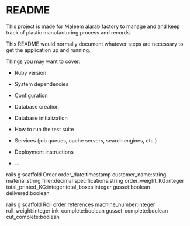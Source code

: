 # README
This project is made for Maleem alarab factory to manage and and keep track of plastic manufacturing process and records.


This README would normally document whatever steps are necessary to get the
application up and running.

Things you may want to cover:

* Ruby version

* System dependencies

* Configuration

* Database creation

* Database initialization

* How to run the test suite

* Services (job queues, cache servers, search engines, etc.)

* Deployment instructions

* ...


rails g scaffold Order order_date:timestamp customer_name:string material:string filler:decimal specifications:string order_weight_KG:integer total_printed_KG:integer total_boxes:integer gusset:boolean delivered:boolean


rails g scaffold Roll order:references machine_number:integer roll_weight:integer ink_complete:boolean gusset_complete:boolean cut_complete:boolean